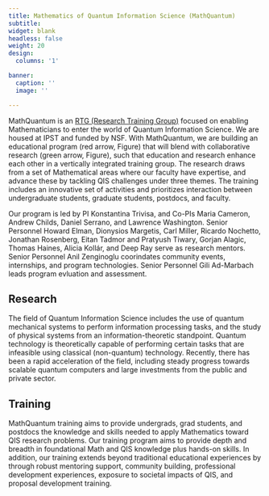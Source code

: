 ```yaml
---
title: Mathematics of Quantum Information Science (MathQuantum)
subtitle:
widget: blank
headless: false
weight: 20
design:
  columns: '1'

banner:
  caption: ''
  image: ''

---
```


MathQuantum is an [RTG (Research Training Group)](https://new.nsf.gov/funding/opportunities/research-training-groups-mathematical-sciences-rtg) focused on enabling Mathematicians to enter the world of Quantum Information Science. We are housed at IPST and funded by NSF. With MathQuantum, we are building an educational program (red arrow, Figure) that will blend with collaborative research (green arrow, Figure), such that education and research enhance each other in a vertically integrated training group. The research draws from a set of Mathematical areas where our faculty have expertise, and advance these by tackling QIS challenges under three themes. The training includes an innovative set of activities and prioritizes interaction between undergraduate students, graduate students, postdocs, and faculty.

Our program is led by PI Konstantina Trivisa, and Co-PIs Maria Cameron, Andrew Childs, Daniel Serrano, and Lawrence Washington. Senior Personnel Howard Elman, Dionysios Margetis, Carl Miller, Ricardo Nochetto, Jonathan Rosenberg, Eitan Tadmor and Pratyush Tiwary, Gorjan Alagic, Thomas Haines, Alicia Kollár, and Deep Ray serve as research mentors. Senior Personnel Anil Zenginoglu coorindates community events, internships, and program technologies. Senior Personnel Gili Ad-Marbach leads program evluation and assessment.

## Research
The field of Quantum Information Science includes the use of quantum mechanical systems to perform information processing tasks, and the study of physical systems from an information-theoretic standpoint. Quantum technology is theoretically capable of performing certain tasks that are infeasible using classical (non-quantum) technology. Recently, there has been a rapid acceleration of the field, including steady progress towards scalable quantum computers and large investments from the public and private sector.


## Training

MathQuantum training aims to provide undergrads, grad students, and postdocs the knowledge and skills needed to apply Mathematics toward QIS research problems. Our training program aims to provide depth and breadth in foundational Math and QIS knowledge plus hands-on skills. In addition, our training extends beyond traditional educational experiences by through robust mentoring support, community building, professional development experiences, exposure to societal impacts of QIS, and proposal development training.
